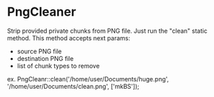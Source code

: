 # PngCleaner

Strip provided private chunks from PNG file.
Just run the "clean" static method.
This method accepts next params:

- source PNG file
- destination PNG file
- list of chunk types to remove

ex. PngCleanr::clean('/home/user/Documents/huge.png', '/home/user/Documents/clean.png', ['mkBS']);
